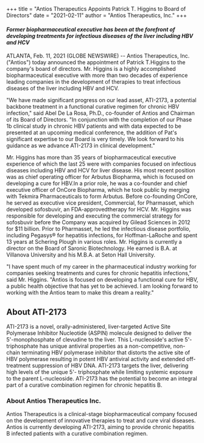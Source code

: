 +++
title = "Antios Therapeutics Appoints Patrick T. Higgins to Board of Directors"
date = "2021-02-11"
author = "Antios Therapeutics, Inc."
+++


#### *Former biopharmaceutical executive has been at the forefront of developing treatments for infectious diseases of the liver including HBV and HCV*


ATLANTA, Feb. 11, 2021 (GLOBE NEWSWIRE) -- Antios Therapeutics, Inc. ("Antios") today announced the appointment of Patrick T.Higgins to the company's board of directors. Mr. Higgins is a highly accomplished biopharmaceutical executive with more than two decades of experience leading companies in the development of therapies to treat infectious diseases of the liver including HBV and HCV.

"We have made significant progress on our lead asset, ATI-2173, a potential backbone treatment in a functional curative regimen for chronic HBV infection," said Abel De La Rosa, Ph.D., co-founder of Antios and Chairman of its Board of Directors. "In conjunction with the completion of our Phase 1b clinical study in chronic HBV patients and with data expected to be presented at an upcoming medical conference, the addition of Pat's significant expertise to our Board is very timely. We look forward to his guidance as we advance ATI-2173 in clinical development."

Mr. Higgins has more than 35 years of biopharmaceutical executive experience of which the last 25 were with companies focused on infectious diseases including HBV and HCV for liver disease. His most recent position was as chief operating officer for Arbutus Biopharma, which is focused on developing a cure for HBV.In a prior role, he was a co-founder and chief executive officer of OnCore Biopharma, which he took public by merging with Tekmira Pharmaceuticals to form Arbutus. Before co-founding OnCore, he served as executive vice president, Commercial, for Pharmasset, which developed sofosbuvir, an FDA-approvedtherapy for HCV. Mr. Higgins was responsible for developing and executing the commercial strategy for sofosbuvir before the Company was acquired by Gilead Sciences in 2012 for $11 billion. Prior to Pharmasset, he led the infectious disease portfolio, including Pegasys&reg; for hepatitis infections, for Hoffman-LaRoche and spent 13 years at Schering Plough in various roles. Mr. Higgins is currently a director on the Board of Saronic Biotechnology. He earned is B.A. at Villanova University and his M.B.A. at Seton Hall University.

"I have spent much of my career in the pharmaceutical industry working for companies seeking treatments and cures for chronic hepatitis infections," said Mr. Higgins. "Antios is focused on developing a functional cure for HBV, a public health objective that has yet to be achieved. I am looking forward to working with the Antios team to make this dream a reality."


## About ATI-2173
ATI-2173 is a novel, orally-administered, liver-targeted Active Site Polymerase Inhibitor Nucleotide (ASPIN) molecule designed to deliver the 5'-monophosphate of clevudine to the liver. This L-nucleoside's active 5'-triphosphate has unique antiviral properties as a non-competitive, non-chain terminating HBV polymerase inhibitor that distorts the active site of HBV polymerase resulting in potent HBV antiviral activity and extended off-treatment suppression of HBV DNA. ATI-2173 targets the liver, delivering high levels of the unique 5'- triphosphate while limiting systemic exposure to the parent L-nucleoside. ATI-2173 has the potential to become an integral part of a curative combination regimen for chronic hepatitis B.

### About Antios Therapeutics Inc.
Antios Therapeutics is a clinical-stage biopharmaceutical company focused on the development of innovative therapies to treat and cure viral diseases. Antios is currently developing ATI-2173, aiming to provide chronic hepatitis B infected patients with a curative combination regimen.

